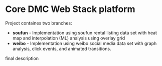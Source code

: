 # Core DMC Web Stack platform

Project containes two branches:
- **soufun** - Implementation using soufun rental listing data set with heat map and interpolation (ML) analysis using overlay grid
- **weibo** - Implementation using weibo social media data set with graph analysis, click events, and animated transitions.

final description
